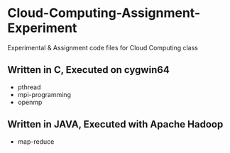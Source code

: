 # Cloud-Computing-Assignment-Experiment

Experimental & Assignment code files for Cloud Computing class

## Written in C, Executed on cygwin64
- pthread
- mpi-programming
- openmp


## Written in JAVA, Executed with Apache Hadoop
- map-reduce
